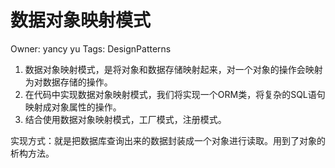 # 数据对象映射模式

Owner: yancy yu
Tags: DesignPatterns

1. 数据对象映射模式，是将对象和数据存储映射起来，对一个对象的操作会映射为对数据存储的操作。
2. 在代码中实现数据对象映射模式，我们将实现一个ORM类，将复杂的SQL语句映射成对象属性的操作。
3. 结合使用数据对象映射模式，工厂模式，注册模式。

实现方式：就是把数据库查询出来的数据封装成一个对象进行读取。用到了对象的析构方法。